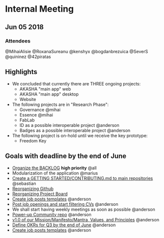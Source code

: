 # Internal Meeting
## Jun 05 2018

### Attendees
@MihaiAlisie @RoxanaSureanu @kenshyx @bogdanbrezuica @SeverS @quininez @42piratas

## Highlights

- We concluded that currently there are THREE ongoing projects:
    - AKASHA "main app" web
    - AKASHA "main app" desktop
    - Website
- The following projects are in "Research Phase":
    - Governance @mihai
    - Essence @mihai
    - FabLab
    - ID as a possible interoperable project @anderson
    - Badges as a possible interoperable project @anderson
- The following project is on-hold until we receive the key prototype:
    - Freedom Key	

## Goals with deadline by the end of June

- [Organize the BACKLOG](https://github.com/AkashaProject/Community/issues/16) **high priority** @all
- Modularization of the application @marius
- [Create a GETTING STARTED/CONTRIBUTING.md to main repositories](https://github.com/AkashaProject/Community/issues/17) @sebastian
- [Reorganizing Github](https://github.com/AkashaProject/Community/issues/19)
- [Reorganizing Project Board](https://github.com/AkashaProject/Community/issues/19)
- [Create job posts templates](https://github.com/AkashaProject/Community/issues/22) @anderson
- [Post job openings and start filtering CVs](https://github.com/AkashaProject/Community/issues/23) @anderson
- We shall start having weekly meetings as soon as possible @anderson
- [Power-up Community repo](https://github.com/AkashaProject/Community/issues/15) @anderson 
- [v1.0 of our Mission/Manifesto/Mantra, Values, and Principles](https://github.com/AkashaProject/Community/issues/21) @anderson
- [Define OKRs for Q3 by the end of June](https://github.com/AkashaProject/Community/issues/20) @anderson
- [Create job posts templates](https://github.com/AkashaProject/Community/issues/22) @anderson